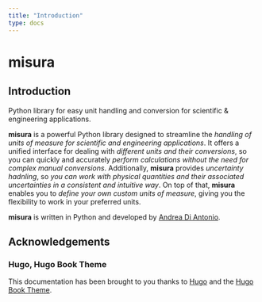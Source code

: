 ```yaml
---
title: "Introduction"
type: docs
---
```


# misura

## Introduction

Python library for easy unit handling and conversion for scientific & engineering applications.

**misura** is a powerful Python library designed to streamline the *handling of units of measure for scientific and engineering applications*. It offers a unified interface for dealing with *different units and their conversions*, so you can quickly and accurately *perform calculations without the need for complex manual conversions*. Additionally, **misura** provides *uncertainty hadnling*, so *you can work with physical quantities and their associated uncertainties in a consistent and intuitive way*. On top of that, **misura** enables you to *define your own custom units of measure*, giving you the flexibility to work in your preferred units.

**misura** is written in Python and developed by [Andrea Di Antonio](https://github.com/diantonioandrea).


## Acknowledgements

### Hugo, Hugo Book Theme

This documentation has been brought to you thanks to [Hugo](https://gohugo.io) and the [Hugo Book Theme](https://github.com/alex-shpak/hugo-book).